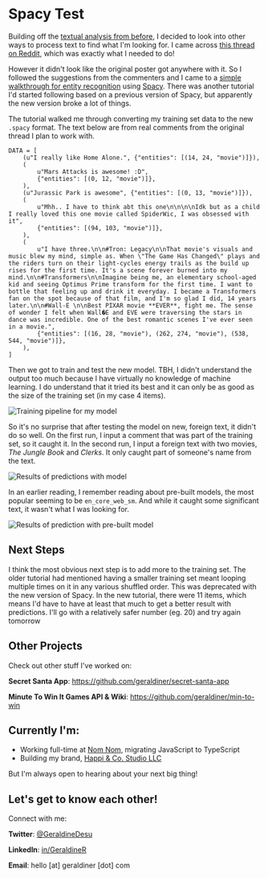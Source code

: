 # Spacy Test

Building off the [textual analysis from before](https://github.com/geraldiner/textual-analysis), I decided to look into other ways to process text to find what I'm looking for. I came across [this thread on Reddit](https://www.reddit.com/r/datascience/comments/dhchq2/extracting_movie_titles_from_text_source/), which was exactly what I needed to do!

However it didn't look like the original poster got anywhere with it. So I followed the suggestions from the commenters and I came to a [simple walkthrough for entity recognition](https://towardsdatascience.com/using-spacy-3-0-to-build-a-custom-ner-model-c9256bea098) using [Spacy](https://spacy.io/). There was another tutorial I'd started following based on a previous version of Spacy, but apparently the new version broke a lot of things.

The tutorial walked me through converting my training set data to the new `.spacy` format. The text below are from real comments from the original thread I plan to work with.

```
DATA = [
    (u"I really like Home Alone.", {"entities": [(14, 24, "movie")]}),
    (
        u"Mars Attacks is awesome! :D",
        {"entities": [(0, 12, "movie")]},
    ),
    (u"Jurassic Park is awesome", {"entities": [(0, 13, "movie")]}),
    (
        u"Mhh.. I have to think abt this one\n\n\n\nIdk but as a child I really loved this one movie called SpiderWic, I was obsessed with it",
        {"entities": [(94, 103, "movie")]},
    ),
    (
        u"I have three.\n\n#Tron: Legacy\n\nThat movie's visuals and music blew my mind, simple as. When \"The Game Has Changed\" plays and the riders turn on their light-cycles energy trails as the build up rises for the first time. It's a scene forever burned into my mind.\n\n#Transformers\n\nImagine being me, an elementary school-aged kid and seeing Optimus Prime transform for the first time. I want to bottle that feeling up and drink it everyday. I became a Transformers fan on the spot because of that film, and I'm so glad I did, 14 years later.\n\n#Wall-E \n\nBest PIXAR movie **EVER**, fight me. The sense of wonder I felt when Wall�E and EVE were traversing the stars in dance was incredible. One of the best romantic scenes I've ever seen in a movie.",
        {"entities": [(16, 28, "movie"), (262, 274, "movie"), (538, 544, "movie")]},
    ),
]
```

Then we got to train and test the new model. TBH, I didn't understand the output too much because I have virtually no knowledge of machine learning. I do understand that it tried its best and it can only be as good as the size of the training set (in my case 4 items).

![Training pipeline for my model](https://cdn.discordapp.com/attachments/377363002619461633/839063854398046248/unknown.png)

So it's no surprise that after testing the model on new, foreign text, it didn't do so well. On the first run, I input a comment that was part of the training set, so it caught it. In the second run, I input a foreign text with two movies, *The Jungle Book* and *Clerks*. It only caught part of someone's name from the text.

![Results of predictions with model](https://cdn.discordapp.com/attachments/377363002619461633/839057962768662549/unknown.png)

In an earlier reading, I remember reading about pre-built models, the most popular seeming to be `en_core_web_sm`. And while it caught some significant text, it wasn't what I was looking for.

![Results of prediction with pre-built model](https://cdn.discordapp.com/attachments/377363002619461633/839058092956057630/unknown.png)

## Next Steps
I think the most obvious next step is to add more to the training set. The older tutorial had mentioned having a smaller training set meant looping multiple times on it in any various shuffled order. This was deprecated with the new version of Spacy. In the new tutorial, there were 11 items, which means I'd have to have at least that much to get a better result with predictions. I'll go with a relatively safer number (eg. 20) and try again tomorrow















## Other Projects

Check out other stuff I've worked on:

**Secret Santa App**: https://github.com/geraldiner/secret-santa-app

**Minute To Win It Games API & Wiki**: https://github.com/geraldiner/min-to-win

## Currently I'm:

- Working full-time at <a target="_blank" href="https://nomnomnow.com">Nom Nom</a>, migrating JavaScript to TypeScript
- Building my brand, <a target="_blank" href="https://happiandco.com">Happi & Co. Studio LLC</a>

But I'm always open to hearing about your next big thing!

## Let's get to know each other!

Connect with me:

**Twitter**: [@GeraldineDesu](https://twitter.com/geraldinedesu)

**LinkedIn**: [in/GeraldineR](https://linkedin.com/in/geraldiner)

**Email**: hello [at] geraldiner [dot] com
